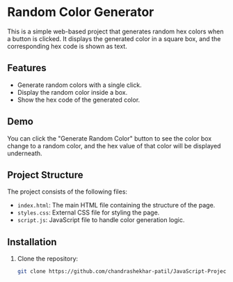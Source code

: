 
# Random Color Generator

This is a simple web-based project that generates random hex colors when a button is clicked. It displays the generated color in a square box, and the corresponding hex code is shown as text.

## Features

- Generate random colors with a single click.
- Display the random color inside a box.
- Show the hex code of the generated color.

## Demo

You can click the "Generate Random Color" button to see the color box change to a random color, and the hex value of that color will be displayed underneath.

## Project Structure

The project consists of the following files:
- `index.html`: The main HTML file containing the structure of the page.
- `styles.css`: External CSS file for styling the page.
- `script.js`: JavaScript file to handle color generation logic.

## Installation

1. Clone the repository:

   ```bash
   git clone https://github.com/chandrashekhar-patil/JavaScript-Projects/
